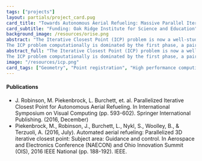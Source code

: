 ```yaml
---
tags: ["projects"]
layout: partials/project_card.pug
card_title: "Towards Autonomous Aerial Refueling: Massive Parallel Iterative Closest Point"
card_subtitle: "Funding: Oak Ridge Institute for Science and Education"
background_image: /resources/orise.png
abstract: "The Iterative Closest Point (ICP) problem is now a well-studied problem that seeks to align a given query point cloud to a fixed reference point cloud.
The ICP problem computationally is dominated by the first phase, a pairwise distance minimization. The ''brute-force'' approach, an embarrassingly parallel problem amenable to GPU-acceleration.."
abstract_full: "The Iterative Closest Point (ICP) problem is now a well-studied problem that seeks to align a given query point cloud to a fixed reference point cloud.
The ICP problem computationally is dominated by the first phase, a pairwise distance minimization. The 'brute-force' approach, an embarrassingly parallel problem amenable to GPU-acceleration, involves calculating the pairwise distance from every point in the query set to every point in the reference set. This however still requires linear runtime complexity per thread, rendering the trivial solution unsuitable for e.g. real-time applications. Alternative spatial indexing data structures utilizing branch-and-bound (B&B) properties have been proposed as a means of reducing the algorithmic complexity of the ICP problem, however they were originally developed for serial applications: it is well known that direct conversion to their parallel equivalents often results in slower runtime performance than GPU-employed brute-force approaches due to frequent suboptimal memory access patterns and conditional computations. In this application-motivated effort, we propose a novel two-step method which exposes the intrinsic parallelism of the ICP problem, yet retains a number of the B&B properties. Our solution involves an O(log n) approximate search, followed by fast vectorized search we call the Delaunay Traversal, which we show empirically finishes in O(k) time on average, where k << n, and is demonstrated to generally exhibit extremely small growth factors on average. We demonstrate the superiority of our method compared to the traditional B&B and brute-force implementations using a variety of benchmark data sets, and demonstrate its usefulness in the context of Autonomous Aerial Refueling"
image: "/resources/icp.png"
card_tags: ["Geometry", "Point registration", "High performance computing"]
---
```


<div class="flex items-center px-2 py-1 bg-gray-100">
  <h4 class="font-bold bg-gray-100"> Publications </h4>
</div>
<div class="p-2 overflow-auto px-4 py-2 bg-white-100">  
  <ul class="lisc-desc text-sm space-y-2">
    <li> J. Robinson, M. Piekenbrock, L. Burchett, et. al. Parallelized Iterative Closest
  Point for Autonomous Aerial Refueling. In International Symposium on Visual
  Computing (pp. 593-602). Springer International Publishing. (2016, December) </li> 
    <li> Piekenbrock, M., Robinson, J., Burchett, L., Nykl, S., Woolley, B., & Terzuoli,
  A. (2016, July). Automated aerial refueling: Parallelized 3D iterative closest
  point: Subject area: Guidance and control. In Aerospace and Electronics Conference
  (NAECON) and Ohio Innovation Summit (OIS), 2016 IEEE National (pp. 188-192).
  IEEE. </li> 
  </ul>
</div>
